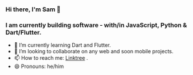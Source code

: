 ### Hi there, I'm Sam 👋 
### I am currently building software - with/in JavaScript, Python & Dart/Flutter.

- 🌱 I’m currently learning Dart and Flutter.
- 👯 I’m looking to collaborate on any web and soon mobile projects.
- 📫 How to reach me: [Linktree](https://linktr.ee/SamuelNWanyoike) .
- 😄 Pronouns: he/him
